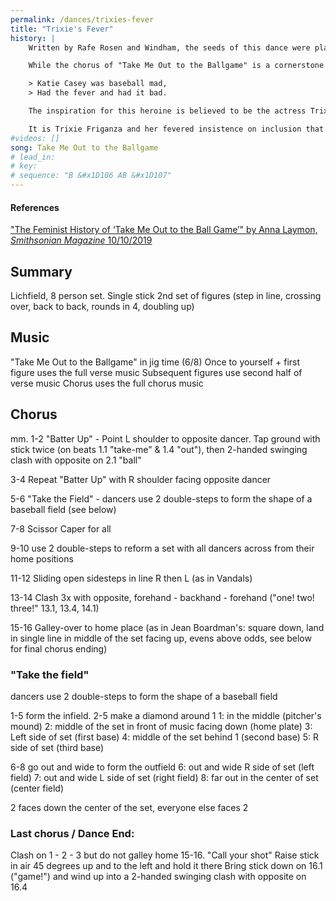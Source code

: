 ```yaml
---
permalink: /dances/trixies-fever
title: "Trixie's Fever"
history: |
    Written by Rafe Rosen and Windham, the seeds of this dance were planted when Tony Barrand sang verses to the American anthem "Take Me Out to the Ballgame" during a pub sing at McNeill's Brewery sometime in the early 2010's.  Following in the footsteps of the men's team of Marlboro Morris and Sword, who a generation before composed Lichfield dances to ubiquitous American songs like "Yankee Doodle" and "Popeye the Sailor Man," we pulled together choreography during our fall 2022 retreat and started performing it the following May.  We were also inspired by the Pinewoods Morris Men's "Casey at the Bat," which is danced to the same tune.  This dance celebrates many of our members' fondness for the National Pastime and features a leisurely double-length chorus that brings its performance time in at slightly less than a typical 9-inning game.

    While the chorus of "Take Me Out to the Ballgame" is a cornerstone of the American songbook, the verses that Barrand sang are less widely known yet reveal a stirring feminist sentiment within this early 20th century composition.  The song's protagonist is Katie Casey, a woman who uninhibitedly inhabits the traditionally male-dominated ballpark scene.  Preferring baseball games to attending the theater, she argues with umpires and rouses the crowd at a critical moment in the game.  As the opening verse declares:

    > Katie Casey was baseball mad,
    > Had the fever and had it bad.

    The inspiration for this heroine is believed to be the actress Trixie Friganza.  A famous performer on the vaudeville circuit, Friganza was also an outspoken suffragist when her boyfriend Jack Norwoth wrote the lyrics to "Take Me Out to the Ballgame" in 1908.  Speaking at a New York City suffrage rally that same year Friganza told the crowd "I do not believe any man – at least no man I know – is better fitted to form a political opinion than I am."

    It is Trixie Friganza and her fevered insistence on inclusion that we choose to remember in the title of our dance.
#videos: []
song: Take Me Out to the Ballgame
# lead_in:
# key:
# sequence: "B &#x1D106 AB &#x1D107"
---
```


#### References
["The Feminist History of ‘Take Me Out to the Ball Game’" by Anna Laymon, *Smithsonian Magazine* 10/10/2019](https://www.smithsonianmag.com/history/feminist-history-take-me-out-ball-game-180973307/)

## Summary
Lichfield, 8 person set.  Single stick
2nd set of figures (step in line, crossing over, back to back, rounds in 4, doubling up)

## Music
"Take Me Out to the Ballgame" in jig time (6/8)
Once to yourself  + first figure uses the full verse music
Subsequent figures use second half of verse music
Chorus uses the full chorus music

## Chorus
mm. 1-2 "Batter Up" - Point L shoulder to opposite dancer.  Tap ground with stick twice (on beats 1.1 "take-me" & 1.4 "out"), then 2-handed swinging clash with opposite on 2.1 "ball"

3-4 Repeat "Batter Up" with R shoulder facing opposite dancer

5-6 "Take the Field" - dancers use 2 double-steps to form the shape of a baseball field (see below)

7-8 Scissor Caper for all

9-10 use 2 double-steps to reform a set with all dancers across from their home positions

11-12 Sliding open sidesteps in line R then L (as in Vandals)

13-14 Clash 3x with opposite, forehand - backhand - forehand ("one! two! three!" 13.1, 13.4, 14.1)

15-16 Galley-over to home place (as in Jean Boardman's: square down, land in single line in middle of the set facing up, evens above odds, see below for final chorus ending)

### "Take the field"
dancers use 2 double-steps to form the shape of a baseball field

1-5 form the infield.  2-5 make a diamond around 1
1: in the middle (pitcher's mound)
2: middle of the set in front of music facing down (home plate)
3: Left side of set (first base)
4: middle of the set behind 1 (second base)
5: R side of set (third base)

6-8 go out and wide to form the outfield
6: out and wide R side of set (left field)
7: out and wide L side of set (right field)
8: far out in the center of set (center field)

2 faces down the center of the set, everyone else faces 2

### Last chorus / Dance End:
Clash on 1 - 2 - 3 but do not galley home
15-16. "Call your shot"
Raise stick in air 45 degrees up and to the left and hold it there
Bring stick down on 16.1 ("game!") and wind up into a 2-handed swinging clash with opposite on 16.4
